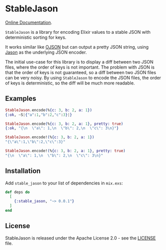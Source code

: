 # StableJason

[Online Documentation](https://hexdocs.pm/stable_jason).

`StableJason` is a library for encoding Elixir values to a stable JSON with deterministic sorting for keys.

It works similar like [OJSON](https://hex.pm/packages/ojson) but can output a pretty JSON string, using [Jason](https://hex.pm/packages/jason) as the underlying JSON encoder.

 The initial use-case for this library is to display a diff between two JSON files, where the order of keys is not important. The problem with JSON is that the order of keys is not guaranteed, so a diff between two JSON files can be very noisy. By using `StableJason` to encode the JSON files, the order of keys is deterministic, so the diff will be much more readable.

## Examples

```elixir
StableJason.encode(%{c: 3, b: 2, a: 1})
{:ok, ~S|{"a":1,"b":2,"c":3}|}

StableJason.encode(%{c: 3, b: 2, a: 1}, pretty: true)
{:ok, "{\n  \"a\": 1,\n  \"b\": 2,\n  \"c\": 3\n}"}

StableJason.encode!(%{c: 3, b: 2, a: 1})
"{\"a\":1,\"b\":2,\"c\":3}"

StableJason.encode!(%{c: 3, b: 2, a: 1}, pretty: true)
"{\n  \"a\": 1,\n  \"b\": 2,\n  \"c\": 3\n}"
```

## Installation

Add `stable_jason` to your list of dependencies in `mix.exs`:

```elixir
def deps do
  [
    {:stable_jason, "~> 0.0.1"}
  ]
end
```

## License

StableJason is released under the Apache License 2.0 - see the [LICENSE](LICENSE) file.
